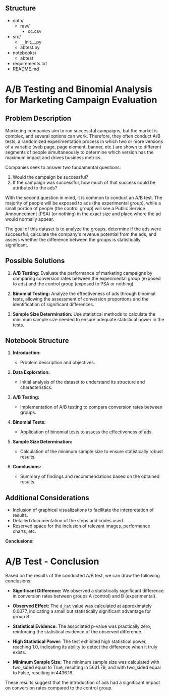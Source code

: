 
## <div class="header2">Structure </div>
- data/
  - raw/
    - cc.csv
- src/
  - `__`init__.py
  - abtest.py
- notebooks/
  - abtest
- requirements.txt
- README.md


# A/B Testing and Binomial Analysis for Marketing Campaign Evaluation

## Problem Description

Marketing companies aim to run successful campaigns, but the market is complex, and several options can work. Therefore, they often conduct A/B tests, a randomized experimentation process in which two or more versions of a variable (web page, page element, banner, etc.) are shown to different segments of people simultaneously to determine which version has the maximum impact and drives business metrics.

Companies seek to answer two fundamental questions:

1. Would the campaign be successful?
2. If the campaign was successful, how much of that success could be attributed to the ads?

With the second question in mind, it is common to conduct an A/B test. The majority of people will be exposed to ads (the experimental group), while a small portion of people (the control group) will see a Public Service Announcement (PSA) (or nothing) in the exact size and place where the ad would normally appear.

The goal of this dataset is to analyze the groups, determine if the ads were successful, calculate the company's revenue potential from the ads, and assess whether the difference between the groups is statistically significant.

## Possible Solutions

1. **A/B Testing:** Evaluate the performance of marketing campaigns by comparing conversion rates between the experimental group (exposed to ads) and the control group (exposed to PSA or nothing).

2. **Binomial Testing:** Analyze the effectiveness of ads through binomial tests, allowing the assessment of conversion proportions and the identification of significant differences.

3. **Sample Size Determination:** Use statistical methods to calculate the minimum sample size needed to ensure adequate statistical power in the tests.

## Notebook Structure

1. **Introduction:**
   - Problem description and objectives.
   
2. **Data Exploration:**
   - Initial analysis of the dataset to understand its structure and characteristics.
   
3. **A/B Testing:**
   - Implementation of A/B testing to compare conversion rates between groups.
   
4. **Binomial Tests:**
   - Application of binomial tests to assess the effectiveness of ads.
   
5. **Sample Size Determination:**
   - Calculation of the minimum sample size to ensure statistically robust results.
   
6. **Conclusions:**
   - Summary of findings and recommendations based on the obtained results.

## Additional Considerations

- Inclusion of graphical visualizations to facilitate the interpretation of results.
- Detailed documentation of the steps and codes used.
- Reserved space for the inclusion of relevant images, performance charts, etc.

**Conclusions:**

# A/B Test - Conclusion

Based on the results of the conducted A/B test, we can draw the following conclusions:

- **Significant Difference:** We observed a statistically significant difference in conversion rates between groups A (control) and B (experimental).
  
- **Observed Effect:** The `d_hat` value was calculated at approximately 0.0077, indicating a small but statistically significant advantage for group B.

- **Statistical Evidence:** The associated p-value was practically zero, reinforcing the statistical evidence of the observed difference.

- **High Statistical Power:** The test exhibited high statistical power, reaching 1.0, indicating its ability to detect the difference when it truly exists.

- **Minimum Sample Size:** The minimum sample size was calculated with two_sided equal to True, resulting in 5631.79, and with two_sided equal to False, resulting in 4436.16.

These results suggest that the introduction of ads had a significant impact on conversion rates compared to the control group.
